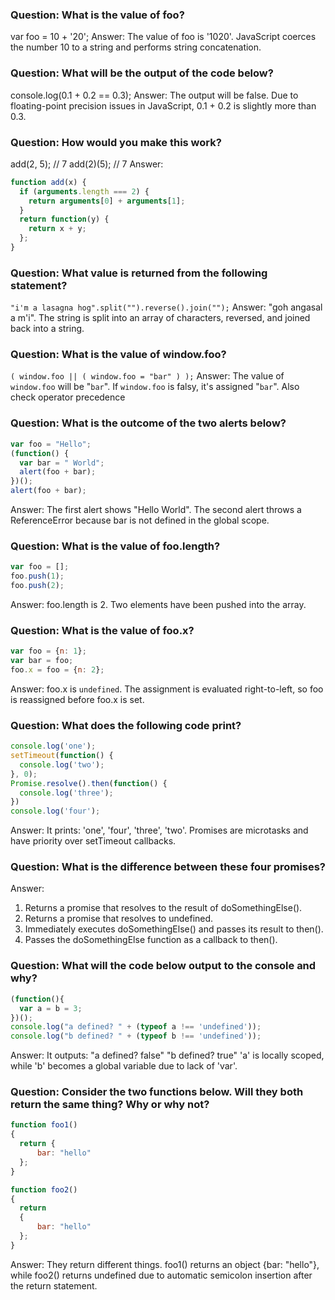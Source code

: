 ### Question: What is the value of foo?
var foo = 10 + '20';
Answer: The value of foo is '1020'. JavaScript coerces the number 10 to a string and performs string concatenation.

### Question: What will be the output of the code below?
console.log(0.1 + 0.2 == 0.3);
Answer: The output will be false. Due to floating-point precision issues in JavaScript, 0.1 + 0.2 is slightly more than 0.3.

### Question: How would you make this work?
add(2, 5); // 7
add(2)(5); // 7
Answer: 

```javascript
function add(x) {
  if (arguments.length === 2) {
    return arguments[0] + arguments[1];
  }
  return function(y) {
    return x + y;
  };
}
```

### Question: What value is returned from the following statement?
`"i'm a lasagna hog".split("").reverse().join("");`
Answer: "goh angasal a m'i". The string is split into an array of characters, reversed, and joined back into a string.

### Question: What is the value of window.foo?
`( window.foo || ( window.foo = "bar" ) );`
Answer: The value of `window.foo` will be "`bar`". If `window.foo` is falsy, it's assigned "`bar`".
Also check operator precedence

### Question: What is the outcome of the two alerts below?
```js
var foo = "Hello";
(function() {
  var bar = " World";
  alert(foo + bar);
})();
alert(foo + bar);
```
Answer: The first alert shows "Hello World". The second alert throws a ReferenceError because bar is not defined in the global scope.

### Question: What is the value of foo.length?
```js
var foo = [];
foo.push(1);
foo.push(2);
```
Answer: foo.length is 2. Two elements have been pushed into the array.

### Question: What is the value of foo.x?
```js
var foo = {n: 1};
var bar = foo;
foo.x = foo = {n: 2};
```
Answer: foo.x is `undefined`. The assignment is evaluated right-to-left, so foo is reassigned before foo.x is set.

### Question: What does the following code print?
```js
console.log('one');
setTimeout(function() {
  console.log('two');
}, 0);
Promise.resolve().then(function() {
  console.log('three');
})
console.log('four');
```
Answer: It prints: 'one', 'four', 'three', 'two'. Promises are microtasks and have priority over setTimeout callbacks.

### Question: What is the difference between these four promises?
Answer: 
1. Returns a promise that resolves to the result of doSomethingElse().
2. Returns a promise that resolves to undefined.
3. Immediately executes doSomethingElse() and passes its result to then().
4. Passes the doSomethingElse function as a callback to then().

### Question: What will the code below output to the console and why?
```js
(function(){
  var a = b = 3;
})();
console.log("a defined? " + (typeof a !== 'undefined'));
console.log("b defined? " + (typeof b !== 'undefined'));
```
Answer: It outputs:
"a defined? false"
"b defined? true"
'a' is locally scoped, while 'b' becomes a global variable due to lack of 'var'.

### Question: Consider the two functions below. Will they both return the same thing? Why or why not?
```js
function foo1()
{
  return {
      bar: "hello"
  };
}

function foo2()
{
  return
  {
      bar: "hello"
  };
}
```
Answer: They return different things. foo1() returns an object {bar: "hello"}, while foo2() returns undefined due to automatic semicolon insertion after the return statement.